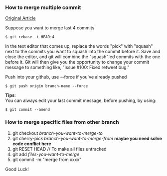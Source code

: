 ### How to merge multiple commit
[Original Article][ref1]

Suppose you want to merge last 4 commits
```
$ git rebase -i HEAD~4
```
In the text editor that comes up, replace the words "pick" with "squash" next to the commits you want to squash into the commit before it. Save and close the editor, and git will combine the "squash"'ed commits with the one before it. Git will then give you the opportunity to change your commit message to something like, "Issue #100: Fixed retweet bug."

Push into your github, use --force if you've already pushed
```
$ git push origin branch-name --force
```

**Tips**:   
You can always edit your last commit message, before pushing, by using:
```
$ git commit --amend
```

### How to merge specific files from other branch
1. git checkout *branch-you-want-to-merge-to*
2. git cherry-pick *branch-you-want-to-merge-from*
__maybe you need solve code conflict here__
3. git RESET HEAD   // To make all files untracked
4. git add *files-you-want-to-merge*
5. git commit -m "merge from xxxx"

Good Luck!

[ref1]: https://github.com/todotxt/todo.txt-android/wiki/Squash-All-Commits-Related-to-a-Single-Issue-into-a-Single-Commit "Squash All Commits Into Single Commit"
